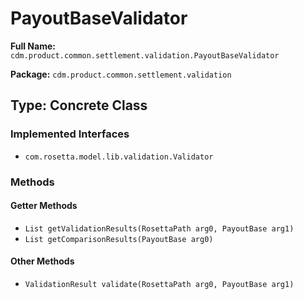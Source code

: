 # PayoutBaseValidator

**Full Name:** `cdm.product.common.settlement.validation.PayoutBaseValidator`

**Package:** `cdm.product.common.settlement.validation`

## Type: Concrete Class

### Implemented Interfaces

- `com.rosetta.model.lib.validation.Validator`

### Methods

#### Getter Methods

- `List getValidationResults(RosettaPath arg0, PayoutBase arg1)`
- `List getComparisonResults(PayoutBase arg0)`

#### Other Methods

- `ValidationResult validate(RosettaPath arg0, PayoutBase arg1)`

